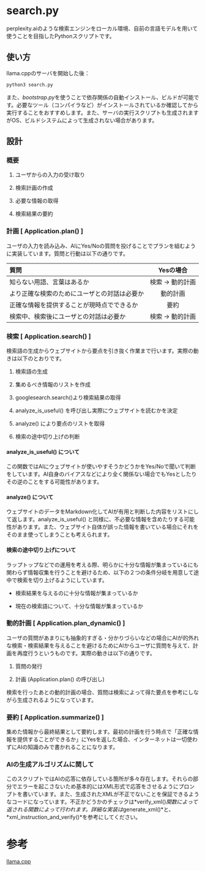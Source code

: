 # search.py

perplexity.aiのような検索エンジンをローカル環境、自前の言語モデルを用いて使うことを目指したPythonスクリプトです。

## 使い方

llama.cppのサーバを開始した後：

```bash
python3 search.py
```

また、*bootstrap.py*を使うことで依存関係の自動インストール、ビルドが可能です。必要なツール（コンパイラなど）がインストールされているか確認してから実行することをおすすめします。また、サーバの実行スクリプトも生成されますがOS、ビルドシステムによって生成されない場合があります。

## 設計

### 概要

1. ユーザからの入力の受け取り

2. 検索計画の作成

3. 必要な情報の取得

4. 検索結果の要約

### 計画 [ Application.plan() ]

ユーザの入力を読み込み、AIにYes/Noの質問を投げることでプランを組むように実装しています。質問と行動は以下の通りです。

| 質問                                         | Yesの場合            |
| :------------------------------------------- | :------------------: |
| 知らない用語、言葉はあるか                   | 検索 &rarr; 動的計画 |
| より正確な検索のためにユーザとの対話は必要か | 動的計画             |
| 正確な情報を提供することが現時点でできるか   | 要約                 |
| 検索中、検索後にユーザとの対話は必要か       | 検索 &rarr; 動的計画 |

### 検索 [ Application.search() ]

検索語の生成からウェブサイトから要点を引き抜く作業まで行います。実際の動きは以下のとおりです。

1. 検索語の生成

2. 集めるべき情報のリストを作成

3. googlesearch.search()より検索結果の取得

4. analyze\_is\_useful() を呼び出し実際にウェブサイトを読むかを決定

5. analyze() により要点のリストを取得

6. 検索の途中切り上げの判断

#### analyze\_is\_useful() について

この関数ではAIにウェブサイトが使いやすそうかどうかをYes/Noで聞いて判断をしています。AI自身のバイアスなどにより全く関係ない場合でもYesとしたりその逆のことをする可能性があります。

#### analyze() について

ウェブサイトのデータをMarkdown化してAIが有用と判断した内容をリストにして返します。analyze\_is\_useful() と同様に、不必要な情報を含めたりする可能性があります。また、ウェブサイト自体が誤った情報を書いている場合にそれをそのまま使ってしまうことも考えられます。

#### 検索の途中切り上げについて

ラップトップなどでの運用を考える際、明らかに十分な情報が集まっているにも関わらず情報収集を行うことを避けるため、以下の２つの条件分岐を用意して途中で検索を切り上げるようにしています。

* 検索結果を与えるのに十分な情報が集まっているか

* 現在の検索語について、十分な情報が集まっているか

### 動的計画 [ Application.plan\_dynamic() ]

ユーザの質問があまりにも抽象的すぎる・分かりづらいなどの場合にAIが的外れな検索・検索結果を与えることを避けるためにAIからユーザに質問を与えて、計画を再度行うというものです。実際の動きは以下の通りです。

1. 質問の発行

2. 計画 (Application.plan() の呼び出し)

検索を行ったあとの動的計画の場合、質問は検索によって得た要点を参考にしながら生成されるようになっています。

### 要約 [ Application.summarize() ]

集めた情報から最終結果として要約します。最初の計画を行う時点で「正確な情報を提供することができるか」にYesを返した場合、インターネットは一切使わずにAIの知識のみで書かれることになります。

### AIの生成アルゴリズムに関して

このスクリプトではAIの応答に依存している箇所が多々存在します。それらの部分でエラーを起こさないため基本的にはXML形式で応答をさせるようにプロンプトを書いています。また、生成されたXMLが不正でないことを保証できるようなコードになっています。不正かどうかのチェックは*verify_xml()*関数によって返される関数によって行われます。詳細な実装は*generate_xml()*と、*xml_instruction_and_verify()*を参考にしてください。

# 参考

[llama.cpp](https://github.com/ggerganov/llama.cpp)
